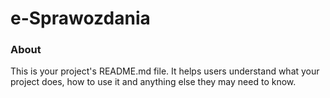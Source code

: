 e-Sprawozdania
==============

### About

This is your project's README.md file. It helps users understand what your
project does, how to use it and anything else they may need to know.